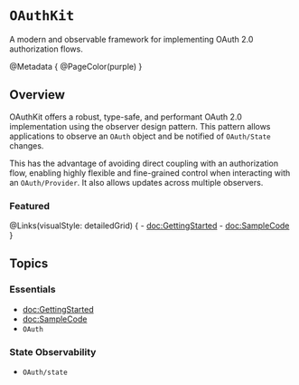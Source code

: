 # ``OAuthKit``

A modern and observable framework for implementing OAuth 2.0 authorization flows.

@Metadata {
    @PageColor(purple)
}

## Overview

OAuthKit offers a robust, type-safe, and performant OAuth 2.0 implementation using the observer design pattern. This pattern allows applications to observe an ``OAuth`` object and be notified of ``OAuth/State`` changes. 

This has the advantage of avoiding direct coupling with an authorization flow, enabling highly flexible and fine-grained control when interacting with an ``OAuth/Provider``. It also allows updates across multiple observers.

### Featured

@Links(visualStyle: detailedGrid) {
    - <doc:GettingStarted>
    - <doc:SampleCode>
}

## Topics

### Essentials

- <doc:GettingStarted>
- <doc:SampleCode>
- ``OAuth``

### State Observability
- ``OAuth/state``
